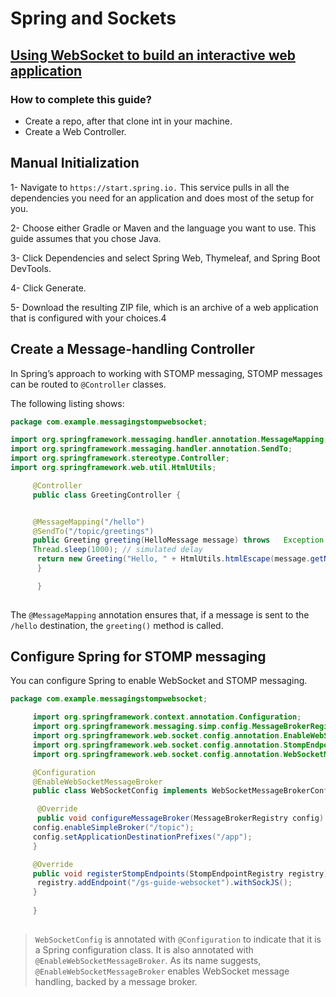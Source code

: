 # Spring and Sockets

## [Using WebSocket to build an interactive web application](https://spring.io/guides/gs/messaging-stomp-websocket/)

### How to complete this guide?

- Create a repo, after that clone int in your machine.
- Create a Web Controller.


## Manual Initialization 

1- Navigate to `https://start.spring.io.` This service pulls in all the dependencies you need for an application and does most of the setup for you.

2- Choose either Gradle or Maven and the language you want to use. This guide assumes that you chose Java.

3- Click Dependencies and select Spring Web, Thymeleaf, and Spring Boot DevTools.

4- Click Generate.

5- Download the resulting ZIP file, which is an archive of a web application that is configured with your choices.4

## Create a Message-handling Controller

In Spring’s approach to working with STOMP messaging, STOMP messages can be routed to `@Controller` classes. 

The following listing shows:
```java
package com.example.messagingstompwebsocket;

import org.springframework.messaging.handler.annotation.MessageMapping;
import org.springframework.messaging.handler.annotation.SendTo;
import org.springframework.stereotype.Controller;
import org.springframework.web.util.HtmlUtils;

     @Controller
     public class GreetingController {


     @MessageMapping("/hello")
     @SendTo("/topic/greetings")
     public Greeting greeting(HelloMessage message) throws   Exception {
     Thread.sleep(1000); // simulated delay
      return new Greeting("Hello, " + HtmlUtils.htmlEscape(message.getName()) + "!");
      }

      }
      
```
The `@MessageMapping` annotation ensures that, if a message is sent to the `/hello` destination, the `greeting()` method is called.

## Configure Spring for STOMP messaging

You can configure Spring to enable WebSocket and STOMP messaging.
```java
package com.example.messagingstompwebsocket;

     import org.springframework.context.annotation.Configuration;
     import org.springframework.messaging.simp.config.MessageBrokerRegistry;
     import org.springframework.web.socket.config.annotation.EnableWebSocketMessageBroker;
     import org.springframework.web.socket.config.annotation.StompEndpointRegistry;
     import org.springframework.web.socket.config.annotation.WebSocketMessageBrokerConfigurer;

     @Configuration
     @EnableWebSocketMessageBroker
     public class WebSocketConfig implements WebSocketMessageBrokerConfigurer {

      @Override
      public void configureMessageBroker(MessageBrokerRegistry config) {
     config.enableSimpleBroker("/topic");
     config.setApplicationDestinationPrefixes("/app");
     }

     @Override
     public void registerStompEndpoints(StompEndpointRegistry registry) {
      registry.addEndpoint("/gs-guide-websocket").withSockJS();
     }
     
     }
     
```
>`WebSocketConfig` is annotated with `@Configuration` to indicate that it is a Spring configuration class. It is also annotated with `@EnableWebSocketMessageBroker`. As its name suggests, `@EnableWebSocketMessageBroker` enables WebSocket message handling, backed by a message broker.   